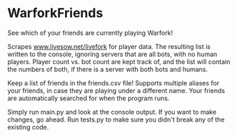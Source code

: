 # WarforkFriends
See which of your friends are currently playing Warfork!

Scrapes www.livesow.net/livefork for player data. The resulting list is written to the console, ignoring servers that are all bots, with no human players.
Player count vs. bot count are kept track of, and the list will contain the numbers of both, if there is a server with both bots and humans.

Keep a list of friends in the friends.csv file! Supports multiple aliases for your friends, in case they are playing under a different name. Your friends are automatically
searched for when the program runs.

Simply run main.py and look at the console output. If you want to make changes, go ahead. Run tests.py to make sure you didn't break any of the existing code.
